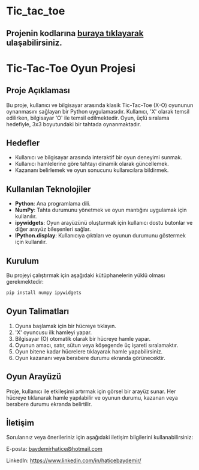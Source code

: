 # Tic_tac_toe
## Projenin kodlarına [buraya tıklayarak](https://colab.research.google.com/drive/1TnlTS5_6TEckmQ2cTC47Cywe31V6KD_5?usp=sharing) ulaşabilirsiniz.
# Tic-Tac-Toe Oyun Projesi
## Proje Açıklaması
Bu proje, kullanıcı ve bilgisayar arasında klasik Tic-Tac-Toe (X-O) oyununun oynanmasını sağlayan bir Python uygulamasıdır. Kullanıcı, 'X' olarak temsil edilirken, bilgisayar 'O' ile temsil edilmektedir. Oyun, üçlü sıralama hedefiyle, 3x3 boyutundaki bir tahtada oynanmaktadır.
## Hedefler
- Kullanıcı ve bilgisayar arasında interaktif bir oyun deneyimi sunmak.
- Kullanıcı hamlelerine göre tahtayı dinamik olarak güncellemek.
- Kazananı belirlemek ve oyun sonucunu kullanıcılara bildirmek.
## Kullanılan Teknolojiler
- **Python**: Ana programlama dili.
- **NumPy**: Tahta durumunu yönetmek ve oyun mantığını uygulamak için kullanılır.
- **ipywidgets**: Oyun arayüzünü oluşturmak için kullanıcı dostu butonlar ve diğer arayüz bileşenleri sağlar.
- **IPython.display**: Kullanıcıya çıktıları ve oyunun durumunu göstermek için kullanılır. 

## Kurulum
Bu projeyi çalıştırmak için aşağıdaki kütüphanelerin yüklü olması gerekmektedir:
```bash
pip install numpy ipywidgets
```
## Oyun Talimatları
1. Oyuna başlamak için bir hücreye tıklayın.
2. 'X' oyuncusu ilk hamleyi yapar.
3. Bilgisayar (O) otomatik olarak bir hücreye hamle yapar.
4. Oyunun amacı, satır, sütun veya köşegende üç işareti sıralamaktır.
5. Oyun bitene kadar hücrelere tıklayarak hamle yapabilirsiniz.
6. Oyun kazananı veya berabere durumu ekranda görünecektir.
## Oyun Arayüzü
Proje, kullanıcı ile etkileşimi artırmak için görsel bir arayüz sunar. Her hücreye tıklanarak hamle yapılabilir ve oyunun durumu, kazanan veya berabere durumu ekranda belirtilir.


## İletişim
Sorularınız veya önerileriniz için aşağıdaki iletişim bilgilerini kullanabilirsiniz:

E-posta: baydemirhatice@hotmail.com

Linkedln: https://www.linkedin.com/in/haticebaydemir/
